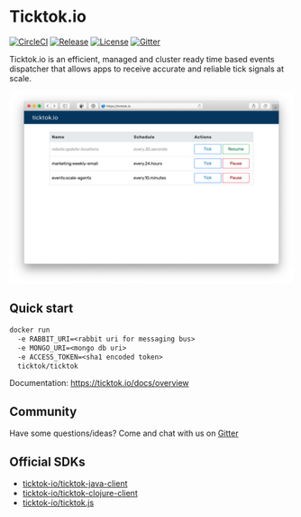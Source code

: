 # Ticktok.io
[![CircleCI](https://circleci.com/gh/ticktok-io/ticktok.io.svg?style=svg)](https://circleci.com/gh/ticktok-io/ticktok.io)
[![Release](https://img.shields.io/github/release/ticktok-io/ticktok.io.svg)](https://github.com/ticktok-io/ticktok.io/releases/0.2.4)
[![License](http://img.shields.io/:license-apache2.0-red.svg)](http://doge.mit-license.org)
[![Gitter](https://badges.gitter.im/ticktok-io/community.svg)](https://gitter.im/ticktok-io/community?utm_source=badge&utm_medium=badge&utm_campaign=pr-badge)

Ticktok.io is an efficient, managed and cluster ready time based events dispatcher that allows 
apps to receive accurate and reliable tick signals at scale. 

![screenshot](https://raw.githubusercontent.com/ticktok-io/brand/master/screenshots/screenshot_clock_list_v26.png)

## Quick start
```
docker run 
  -e RABBIT_URI=<rabbit uri for messaging bus>
  -e MONGO_URI=<mongo db uri>
  -e ACCESS_TOKEN=<sha1 encoded token>
  ticktok/ticktok
```

Documentation: https://ticktok.io/docs/overview
	
## Community
Have some questions/ideas? Come and chat with us on [Gitter](https://gitter.im/ticktok-io/community?utm_source=share-link&utm_medium=link&utm_campaign=share-link) 

## Official SDKs
* [ticktok-io/ticktok-java-client](https://github.com/ticktok-io/ticktok-java-client)
* [ticktok-io/ticktok-clojure-client](https://github.com/ticktok-io/ticktok-clojure-client)
* [ticktok-io/ticktok.js](https://github.com/ticktok-io/ticktok.js)
